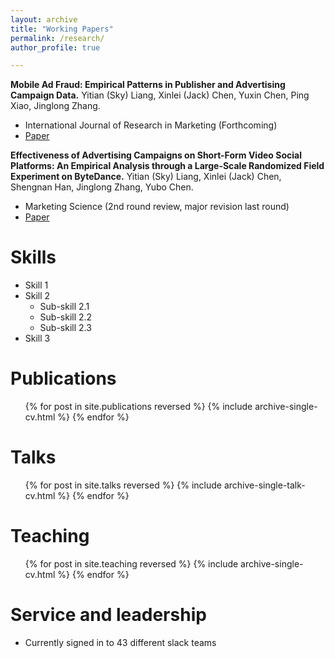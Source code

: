 ```yaml
---
layout: archive
title: "Working Papers"
permalink: /research/
author_profile: true

---
```


**Mobile Ad Fraud: Empirical Patterns in Publisher and Advertising Campaign Data.** Yitian (Sky) Liang, Xinlei (Jack) Chen, Yuxin Chen, Ping Xiao, Jinglong Zhang.
* International Journal of Research in Marketing (Forthcoming)
* [Paper](https://docs.google.com/gview?url=https://github.com/zhangjlthu/jinglong.github.io/raw/master/_research/mobile_ad_fraud.pdf&embedded=true)

**Effectiveness of Advertising Campaigns on Short-Form Video Social Platforms: An Empirical Analysis through a Large-Scale Randomized Field Experiment on ByteDance.** Yitian (Sky) Liang, Xinlei (Jack) Chen, Shengnan Han, Jinglong Zhang, Yubo Chen.
* Marketing Science (2nd round review, major revision last round)
* [Paper]()



  
Skills
======
* Skill 1
* Skill 2
  * Sub-skill 2.1
  * Sub-skill 2.2
  * Sub-skill 2.3
* Skill 3

Publications
======
  <ul>{% for post in site.publications reversed %}
    {% include archive-single-cv.html %}
  {% endfor %}</ul>
  
Talks
======
  <ul>{% for post in site.talks reversed %}
    {% include archive-single-talk-cv.html  %}
  {% endfor %}</ul>
  
Teaching
======
  <ul>{% for post in site.teaching reversed %}
    {% include archive-single-cv.html %}
  {% endfor %}</ul>
  
Service and leadership
======
* Currently signed in to 43 different slack teams
